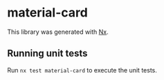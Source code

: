 # material-card

This library was generated with [Nx](https://nx.dev).

## Running unit tests

Run `nx test material-card` to execute the unit tests.
